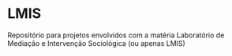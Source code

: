 # LMIS
Repositório para projetos envolvidos com a matéria Laboratório de Mediação e Intervenção Sociológica (ou apenas LMIS)
